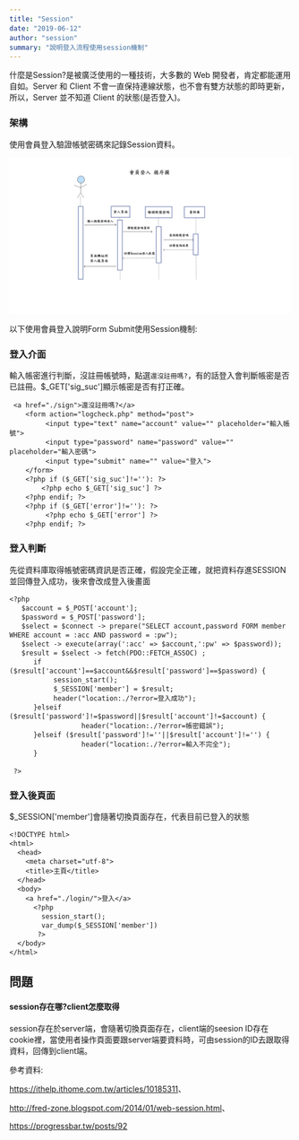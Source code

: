 ```yaml
---
title: "Session"
date: "2019-06-12"
author: "session"
summary: "說明登入流程使用session機制"
---
```


什麼是Session?是被廣泛使用的一種技術，大多數的 Web 開發者，肯定都能運用自如。Server 和 Client 不會一直保持連線狀態，也不會有雙方狀態的即時更新，所以，Server 並不知道 Client 的狀態(是否登入)。

### 架構

使用會員登入驗證帳號密碼來記錄Session資料。

![session](https://raw.githubusercontent.com/coolgood88142/markdown_note/master/assets/images/session.png)



以下使用會員登入說明Form Submit使用Session機制:

### 登入介面

輸入帳密進行判斷，沒註冊帳號時，點選`還沒註冊嗎?`，有的話登入會判斷帳密是否已註冊。$_GET['sig_suc']顯示帳密是否有打正確。

```
 <a href="./sign">還沒註冊嗎?</a>
    <form action="logcheck.php" method="post">
         <input type="text" name="account" value="" placeholder="輸入帳號">
         <input type="password" name="password" value="" placeholder="輸入密碼">
         <input type="submit" name="" value="登入">
    </form>
    <?php if ($_GET['sig_suc']!=''): ?>
        <?php echo $_GET['sig_suc'] ?>
    <?php endif; ?>
    <?php if ($_GET['error']!=''): ?>
         <?php echo $_GET['error'] ?>
    <?php endif; ?>
```

### 登入判斷

先從資料庫取得帳號密碼資訊是否正確，假設完全正確，就把資料存進SESSION並回傳登入成功，後來會改成登入後畫面

```
<?php
   $account = $_POST['account'];
   $password = $_POST['password'];
   $select = $connect -> prepare("SELECT account,password FORM member WHERE account = :acc AND password = :pw");
   $select -> execute(array(':acc' => $account,':pw' => $password));
   $result = $select -> fetch(PDO::FETCH_ASSOC) ;
      if ($result['account']==$account&&$result['password']==$password) {
           session_start();
           $_SESSION['member'] = $result;
           header("location:./?error=登入成功");
      }elseif ($result['password']!=$password||$result['account']!=$account) {
                  header("location:./?error=帳密錯誤");
      }elseif ($result['password']!=''||$result['account']!='') {
                  header("location:./?error=輸入不完全");
      }
      
 ?>
```

### 登入後頁面

$_SESSION['member']會隨著切換頁面存在，代表目前已登入的狀態

```
<!DOCTYPE html>
<html>
  <head>
    <meta charset="utf-8">
    <title>主頁</title>
  </head>
  <body>
    <a href="./login/">登入</a>
      <?php
        session_start();
        var_dump($_SESSION['member'])
       ?>
  </body>
</html>
```



## 問題

#### session存在哪?client怎麼取得

session存在於server端，會隨著切換頁面存在，client端的seesion ID存在cookie裡，當使用者操作頁面要跟server端要資料時，可由session的ID去跟取得資料，回傳到client端。



參考資料:

<https://ithelp.ithome.com.tw/articles/10185311>、

<http://fred-zone.blogspot.com/2014/01/web-session.html>、

<https://progressbar.tw/posts/92>